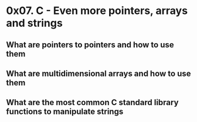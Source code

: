 # 0x07. C - Even more pointers, arrays and strings
## What are pointers to pointers and how to use them
## What are multidimensional arrays and how to use them
## What are the most common C standard library functions to manipulate strings
